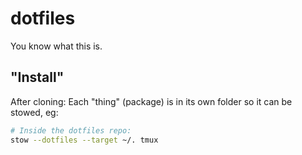 # dotfiles
You know what this is.

## "Install"
After cloning:
Each "thing" (package) is in its own folder so it can be stowed, eg:
```sh
# Inside the dotfiles repo:
stow --dotfiles --target ~/. tmux
```
